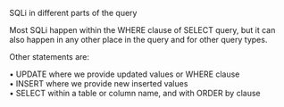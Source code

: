 


  
SQLi in different parts of the query  
  
Most SQLi happen within the WHERE clause of SELECT query, but it can also happen in any other place in the query and for other query types.  
  
Other statements are:  
  
• UPDATE where we provide updated values or WHERE clause  
• INSERT where we provide new inserted values  
• SELECT within a table or column name, and with ORDER by clause